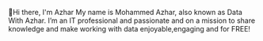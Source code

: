 👋Hi there, I'm Azhar
My name is Mohammed Azhar, also known as Data With Azhar. I’m an IT professional and passionate and  on a mission to share knowledge and make working with data enjoyable,engaging and for FREE!

